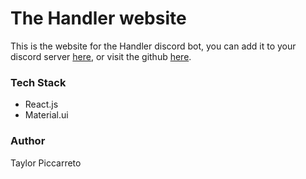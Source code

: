 # The Handler website

This is the website for the Handler discord bot, you can add it to your discord server [here](https://discord.com/oauth2/authorize?client_id=734825300667531294&scope=bot), or visit the github [here](https://github.com/tpic12/handler-discord-bot).

### Tech Stack

- React.js
- Material.ui

### Author

Taylor Piccarreto
